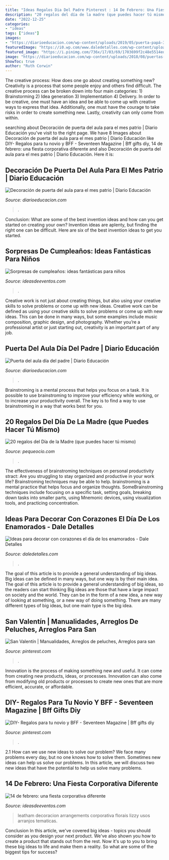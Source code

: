 ```yaml
---
title: "Ideas Regalos Dia Del Padre Pinterest : 14 De Febrero: Una Fiesta Corporativa Diferente"
description: "20 regalos del día de la madre (que puedes hacer tú mismo)"
date: "2022-12-25"
categories:
- "ideas"
tags: ["ideas"]
images:
- "https://diarioeducacion.com/wp-content/uploads/2019/05/puerta-papá-3.jpg"
featuredImage: "https://i0.wp.com/www.daledetalles.com/wp-content/uploads/2018/01/decoracion-con-corazones8.jpg?resize=500%2C299"
featured_image: "https://i.pinimg.com/736x/17/03/69/1703699f2c48e5514ed5fca5ea1739d7.jpg"
image: "https://diarioeducacion.com/wp-content/uploads/2018/08/puertas-independencia-2.jpg"
ShowToc: true
author: "Ruth Corwin"
---
```



The creative process: How does one go about creating something new?
Creativity is a process that some people enjoy and others find difficult. The creative process can be broken down into four main categories: 1) Brainstorming 2) Idea generation 3) Implementation 4) Delivery. In order to be creative, one must have an idea and be able to come up with creative ways to express that idea. Additionally, one must have the courage to take risks in order to create something new. Lastly, creativity can only come from within.

	

		
searching about Decoración de puerta del aula para el mes patrio | Diario Educación you've visit to the right page. We have 8 Images about Decoración de puerta del aula para el mes patrio | Diario Educación like DIY- Regalos para tu novio y BFF - Seventeen Magazine | Bff gifts diy, 14 de febrero: una fiesta corporativa diferente and also Decoración de puerta del aula para el mes patrio | Diario Educación. Here it is:
		
    
## Decoración De Puerta Del Aula Para El Mes Patrio | Diario Educación

<img loading=lazy src="https://diarioeducacion.com/wp-content/uploads/2018/08/puertas-independencia-2.jpg" onerror="this.onerror=null;this.src='https://tse1.mm.bing.net/th?id=OIP.iLieK3PYLsTLF9UngNv4kgHaNK&amp;pid=15.1';" alt="Decoración de puerta del aula para el mes patrio | Diario Educación">

_Source: diarioeducacion.com_

>. 

	

Conclusion: What are some of the best invention ideas and how can you get started on creating your own?
Invention ideas are aplenty, but finding the right one can be difficult. Here are six of the best invention ideas to get you started.

    
## Sorpresas De Cumpleaños: Ideas Fantásticas Para Niños

<img loading=lazy src="http://ideasdeeventos.com/wp-content/uploads/2015/03/fiesta-infantil-sopresas-de-cumpleanos-ideas-juegos.jpg" onerror="this.onerror=null;this.src='https://tse4.mm.bing.net/th?id=OIP.cPImDhQH_pciCKwIRwIvkQHaFj&amp;pid=15.1';" alt="Sorpresas de cumpleaños: ideas fantásticas para niños">

_Source: ideasdeeventos.com_

>. 

	

Creative work is not just about creating things, but also using your creative skills to solve problems or come up with new ideas.
Creative work can be defined as using your creative skills to solve problems or come up with new ideas. This can be done in many ways, but some examples include music composition, graphic design, and photography. Whether you’re a professional artist or just starting out, creativity is an important part of any job.

    
## Puerta Del Aula Día Del Padre | Diario Educación

<img loading=lazy src="https://diarioeducacion.com/wp-content/uploads/2019/05/puerta-papá-3.jpg" onerror="this.onerror=null;this.src='https://tse3.mm.bing.net/th?id=OIP.qWkFVNxk8rhGZ17aIIwecQAAAA&amp;pid=15.1';" alt="Puerta del aula día del padre | Diario Educación">

_Source: diarioeducacion.com_

>. 

	

Brainstroming is a mental process that helps you focus on a task. It is possible to use brainstroming to improve your efficiency while working, or to increase your productivity overall. The key is to find a way to use brainstroming in a way that works best for you.

    
## 20 Regalos Del Día De La Madre (que Puedes Hacer Tú Mismo)

<img loading=lazy src="https://www.pequeocio.com/wp-content/uploads/2020/04/regalos-dia-de-la-madre-caseros.jpg" onerror="this.onerror=null;this.src='https://tse2.mm.bing.net/th?id=OIP.QnPPwTplyLs-wMZu_muc8QHaLH&amp;pid=15.1';" alt="20 regalos del Día de la Madre (que puedes hacer tú mismo)">

_Source: pequeocio.com_

>. 

	

The effectiveness of brainstroming techniques on personal productivity
stract:
Are you struggling to stay organized and productive in your work life? Brainstroming techniques may be able to help. brainstroming is a mental practice that helps focus and organize thoughts. SomeBrainstroming techniques include focusing on a specific task, setting goals, breaking down tasks into smaller parts, using Mnemonic devices, using visualization tools, and practicing concentration.

    
## Ideas Para Decorar Con Corazones El Día De Los Enamorados - Dale Detalles

<img loading=lazy src="https://i0.wp.com/www.daledetalles.com/wp-content/uploads/2018/01/decoracion-con-corazones8.jpg?resize=500%2C299" onerror="this.onerror=null;this.src='https://tse3.mm.bing.net/th?id=OIP.hgwGKYUyboz3dDnqfSaRAgHaEb&amp;pid=15.1';" alt="Ideas para decorar con corazones el día de los enamorados - Dale Detalles">

_Source: daledetalles.com_

>. 

	

The goal of this article is to provide a general understanding of big ideas. Big ideas can be defined in many ways, but one way is by their main idea. The goal of this article is to provide a general understanding of big ideas, so the readers can start thinking
Big ideas are those that have a large impact on society and the world. They can be in the form of a new idea, a new way of looking at something, or a new way of doing something. There are many different types of big ideas, but one main type is the big idea.

    
## San Valentín | Manualidades, Arreglos De Peluches, Arreglos Para San

<img loading=lazy src="https://i.pinimg.com/736x/17/03/69/1703699f2c48e5514ed5fca5ea1739d7.jpg" onerror="this.onerror=null;this.src='https://tse3.mm.bing.net/th?id=OIP.j_3gAV7IIa_to_MaroqingHaNJ&amp;pid=15.1';" alt="San Valentín | Manualidades, Arreglos de peluches, Arreglos para san">

_Source: pinterest.com_

>. 

	

Innovation is the process of making something new and useful. It can come from creating new products, ideas, or processes. Innovation can also come from modifying old products or processes to create new ones that are more efficient, accurate, or affordable.

    
## DIY- Regalos Para Tu Novio Y BFF - Seventeen Magazine | Bff Gifts Diy

<img loading=lazy src="https://i.pinimg.com/736x/a4/30/21/a43021a4f2551eaec778ca65a39b58be.jpg" onerror="this.onerror=null;this.src='https://tse2.mm.bing.net/th?id=OIP.Lp_aMe6K6UaJcq9fo69pFQHaKM&amp;pid=15.1';" alt="DIY- Regalos para tu novio y BFF - Seventeen Magazine | Bff gifts diy">

_Source: pinterest.com_

>. 

	

2.1 How can we use new ideas to solve our problem?
We face many problems every day, but no one knows how to solve them. Sometimes new ideas can help us solve our problems. In this article, we will discuss two new ideas that have the potential to help us solve many problems.

    
## 14 De Febrero: Una Fiesta Corporativa Diferente

<img loading=lazy src="http://ideasdeeventos.com/wp-content/uploads/2014/11/14-de-febrero-decoracion-preciosa-flores.jpg" onerror="this.onerror=null;this.src='https://tse1.mm.bing.net/th?id=OIP.8FGFFrG5Gm8QDsqbxp2qoQHaE8&amp;pid=15.1';" alt="14 de febrero: una fiesta corporativa diferente">

_Source: ideasdeeventos.com_

>leatham decoracion arrangements corporativa florais lizzy usos arranjos tematicas. 

	

Conclusion
In this article, we've covered big ideas - topics you should consider as you design your next product. We've also shown you how to create a product that stands out from the rest. Now it's up to you to bring these big ideas to life and make them a reality. So what are some of the biggest tips for success?

